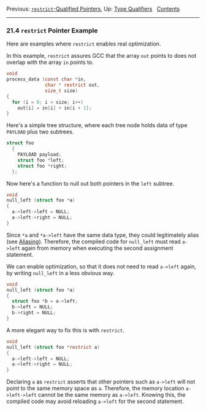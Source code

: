 Previous: [`restrict`-Qualified Pointers](restrict-Pointers.md), Up:
[Type Qualifiers](Type-Qualifiers.md)  
[Contents](index.md#SEC_Contents "Table of contents")  

------------------------------------------------------------------------


### 21.4 `restrict` Pointer Example 

Here are examples where `restrict` enables real optimization.

In this example, `restrict` assures GCC that the array `out` points to
does not overlap with the array `in` points to.

``` C
void
process_data (const char *in,
              char * restrict out,
              size_t size)
{
  for (i = 0; i < size; i++)
    out[i] = in[i] + in[i + 1];
}
```

Here's a simple tree structure, where each tree node holds data of type
`PAYLOAD` plus two subtrees.

``` C
struct foo
  {
    PAYLOAD payload;
    struct foo *left;
    struct foo *right;
  };
```

Now here's a function to null out both pointers in the `left` subtree.

``` C
void
null_left (struct foo *a)
{
  a->left->left = NULL;
  a->left->right = NULL;
}
```

Since `*a` and `*a->left` have the same data type, they could
legitimately alias (see [Aliasing](Aliasing.md)). Therefore, the
compiled code for `null_left` must read `a->left` again from memory when
executing the second assignment statement.

We can enable optimization, so that it does not need to read `a->left`
again, by writing `null_left` in a less obvious way.

``` C
void
null_left (struct foo *a)
{
  struct foo *b = a->left;
  b->left = NULL;
  b->right = NULL;
}
```

A more elegant way to fix this is with `restrict`.

``` C
void
null_left (struct foo *restrict a)
{
  a->left->left = NULL;
  a->left->right = NULL;
}
```

Declaring `a` as `restrict` asserts that other pointers such as
`a->left` will not point to the same memory space as `a`. Therefore, the
memory location `a->left->left` cannot be the same memory as `a->left`.
Knowing this, the compiled code may avoid reloading `a->left` for the
second statement.
